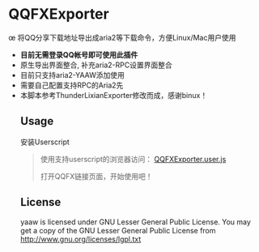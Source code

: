 <h1>
<a name="qqfxexporter" class="anchor" href="#thunderlixianexporter"><span class="mini-icon mini-icon-link"></span></a>QQFXExporter</h1>

<p>œ
将QQ分享下载地址导出成aria2等下载命令，方便Linux/Mac用户使用</p>

<ul>
<li><strong>目前无需登录QQ帐号即可使用此插件</strong></li>
<li>原生导出界面整合, 补充aria2-RPC设置界面整合</li>
<li>目前只支持aria2-YAAW添加使用</li>
<li>需要自己配置支持RPC的Aria2先</li>
<li>本脚本参考ThunderLixianExporter修改而成，感谢binux！</li>

<h2>
<a name="usage" class="anchor" href="#usage"><span class="mini-icon mini-icon-link"></span></a>Usage</h2>

<p>安装Userscript</p>

<blockquote>
<p>使用支持userscript的浏览器访问： <a href="https://raw.github.com/chztv/QQFXExporter/master/QQFXExporter.user.js">QQFXExporter.user.js</a></p>

<p>打开QQFX链接页面，开始使用吧！<br></p>
</blockquote>


<h2>
<a name="license" class="anchor" href="#license"><span class="mini-icon mini-icon-link"></span></a>License</h2>

<p>yaaw is licensed under GNU Lesser General Public License.
You may get a copy of the GNU Lesser General Public License from <a href="http://www.gnu.org/licenses/lgpl.txt">http://www.gnu.org/licenses/lgpl.txt</a></p>